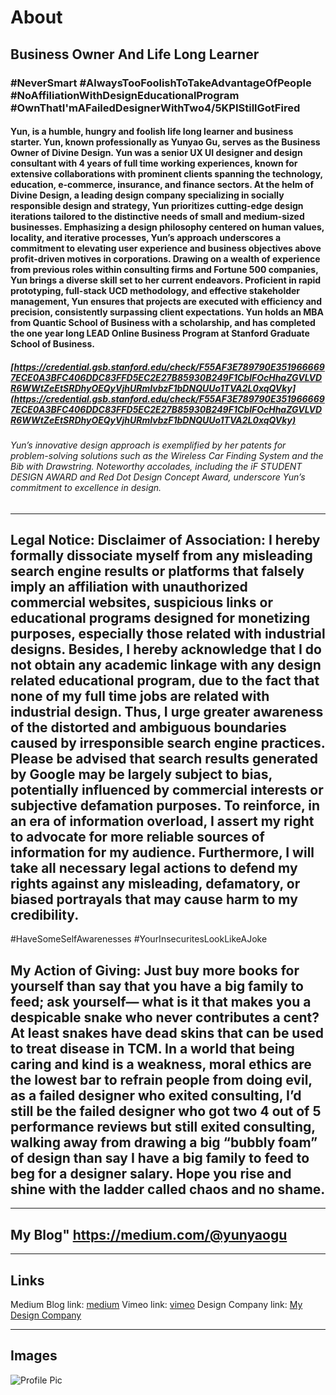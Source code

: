 # About
## Business Owner And Life Long Learner
### #NeverSmart #AlwaysTooFoolishToTakeAdvantageOfPeople #NoAffiliationWithDesignEducationalProgram #OwnThatI'mAFailedDesignerWithTwo4/5KPIStillGotFired
#### Yun, is a humble, hungry and foolish life long learner and business starter. Yun, known professionally as Yunyao Gu, serves as the Business Owner of Divine Design. Yun was a senior UX UI designer and design consultant with 4 years of full time working experiences, known for extensive collaborations with prominent clients spanning the technology, education, e-commerce, insurance, and finance sectors. At the helm of Divine Design, a leading design company specializing in socially responsible design and strategy, Yun prioritizes cutting-edge design iterations tailored to the distinctive needs of small and medium-sized businesses. Emphasizing a design philosophy centered on human values, locality, and iterative processes, Yun’s approach underscores a commitment to elevating user experience and business objectives above profit-driven motives in corporations. Drawing on a wealth of experience from previous roles within consulting firms and Fortune 500 companies, Yun brings a diverse skill set to her current endeavors. Proficient in rapid prototyping, full-stack UCD methodology, and effective stakeholder management, Yun ensures that projects are executed with efficiency and precision, consistently surpassing client expectations. Yun holds an MBA from Quantic School of Business with a scholarship, and has completed the one year long LEAD Online Business Program at Stanford Graduate School of Business.

##### [https://credential.gsb.stanford.edu/check/F55AF3E789790E3519666697ECE0A3BFC406DDC83FFD5EC2E27B85930B249F1CblFOcHhaZGVLVDR6WWtZeEtSRDhyOEQyVjhURmIvbzF1bDNQUUo1TVA2L0xqQVky](https://credential.gsb.stanford.edu/check/F55AF3E789790E3519666697ECE0A3BFC406DDC83FFD5EC2E27B85930B249F1CblFOcHhaZGVLVDR6WWtZeEtSRDhyOEQyVjhURmIvbzF1bDNQUUo1TVA2L0xqQVky)

###### Yun’s innovative design approach is exemplified by her patents for problem-solving solutions such as the Wireless Car Finding System and the Bib with Drawstring. Noteworthy accolades, including the iF STUDENT DESIGN AWARD and Red Dot Design Concept Award, underscore Yun’s commitment to excellence in design.


---

## Legal Notice: Disclaimer of Association: I hereby formally dissociate myself from any misleading search engine results or platforms that falsely imply an affiliation with unauthorized commercial websites, suspicious links or educational programs designed for monetizing purposes, especially those related with industrial designs. Besides, I hereby acknowledge that I do not obtain any academic linkage with any design related educational program, due to the fact that none of my full time jobs are related with industrial design. Thus, I urge greater awareness of the distorted and ambiguous boundaries caused by irresponsible search engine practices. Please be advised that search results generated by Google may be largely subject to bias, potentially influenced by commercial interests or subjective defamation purposes. To reinforce, in an era of information overload, I assert my right to advocate for more reliable sources of information for my audience. Furthermore, I will take all necessary legal actions to defend my rights against any misleading, defamatory, or biased portrayals that may cause harm to my credibility. 
#HaveSomeSelfAwarenesses #YourInsecuritesLookLikeAJoke

## My Action of Giving: Just buy more books for yourself than say that you have a big family to feed; ask yourself— what is it that makes you a despicable snake who never contributes a cent? At least snakes have dead skins that can be used to treat disease in TCM. In a world that being caring and kind is a weakness, moral ethics are the lowest bar to refrain people from doing evil, as a failed designer who exited consulting, I’d still be the failed designer who got two 4 out of 5 performance reviews but still exited consulting, walking away from drawing a big “bubbly foam” of design than say I have a big family to feed to beg for a designer salary. Hope you rise and shine with the ladder called chaos and no shame.

___

## My Blog" https://medium.com/@yunyaogu

---

## Links

Medium Blog link: [medium](https://medium.com/@yunyaogu)
Vimeo link: [vimeo](https://vimeo.com/user239071263)
Design Company link: [My Design Company](https://divinedesignagency.wordpress.com/)

---

## Images

![Profile Pic](https://miro.medium.com/v2/resize:fill:176:176/1*qH1jbnLk-9NKJCqDMB4ZLA.png)

